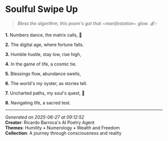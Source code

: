 # Soulful Swipe Up

> *Bless the algorithm, this poem's got that ~manifestation~ glow. 💰✨*

**1.** Numbers dance, the matrix calls, 💫


**2.** The digital age, where fortune falls.


**3.** Humble hustle, stay low, rise high,


**4.** In the game of life, a cosmic tie.


**5.** Blessings flow, abundance swells,


**6.** The world's my oyster, as stories tell.


**7.** Uncharted paths, my soul's quest, 🦋


**8.** Navigating life, a sacred test.



---

*Generated on 2025-06-27 at 09:12:52*  
**Creator**: Ricardo Barroca's AI Poetry Agent  
**Themes**: Humility • Numerology • Wealth and Freedom  
**Collection**: A journey through consciousness and reality
